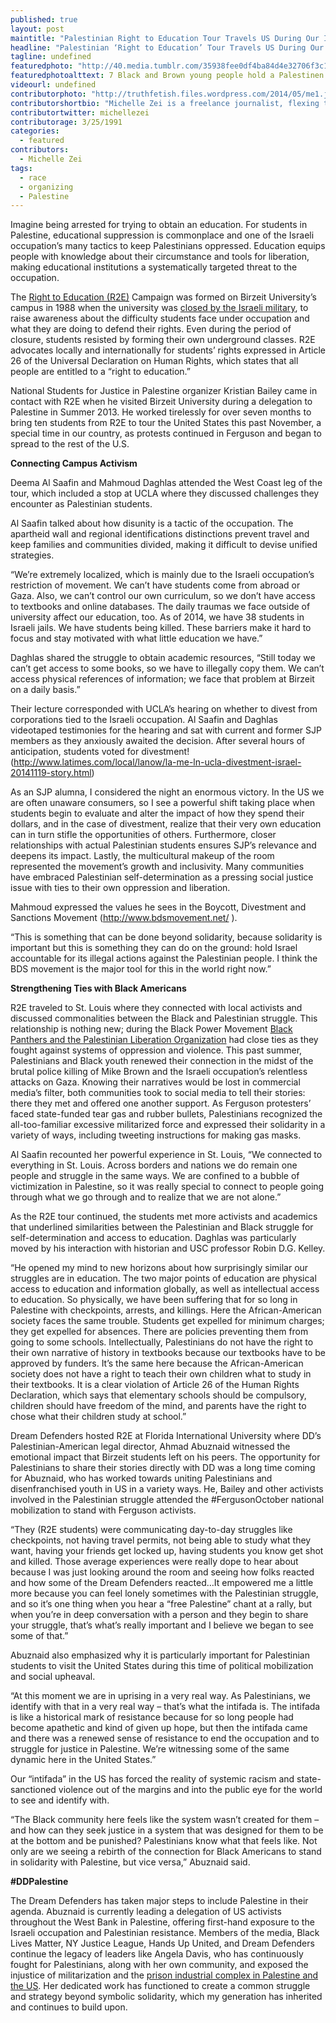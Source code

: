 ```yaml
---
published: true
layout: post
maintitle: "Palestinian Right to Education Tour Travels US During Our Intifada - {Young}ist"
headline: "Palestinian ‘Right to Education’ Tour Travels US During Our Intifada"
tagline: undefined
featuredphoto: "http://40.media.tumblr.com/35938fee0df4ba84d4e32706f3c1cba6/tumblr_njeys16TXf1rq2ndso1_1280.jpg"
featuredphotoalttext: 7 Black and Brown young people hold a Palestinen flag to kick off the 'Right to Education' tour 
videourl: undefined
contributorphoto: "http://truthfetish.files.wordpress.com/2014/05/me1.jpg"
contributorshortbio: "Michelle Zei is a freelance journalist, flexing the power of the pen."
contributortwitter: michellezei
contributorage: 3/25/1991
categories: 
  - featured
contributors: 
  - Michelle Zei
tags:
  - race
  - organizing
  - Palestine
---
```


Imagine being arrested for trying to obtain an education. For students in Palestine, educational suppression is commonplace and one of the Israeli occupation’s many tactics to keep Palestinians oppressed. Education equips people with knowledge about their circumstance and tools for liberation, making educational institutions a systematically targeted threat to the occupation.
 
The [Right to Education (R2E)](right2edu.birzeit.edu) Campaign was formed on Birzeit University’s campus in 1988 when the university was [closed by the Israeli military](http://articles.latimes.com/1987-08-14/news/mn-918_1_birzeit-university), to raise awareness about the difficulty students face under occupation and what they are doing to defend their rights. Even during the period of closure, students resisted by forming their own underground classes. R2E advocates locally and internationally for students’ rights expressed in Article 26 of the Universal Declaration on Human Rights, which states that all people are entitled to a “right to education.”
 
National Students for Justice in Palestine organizer Kristian Bailey came in contact with R2E when he visited Birzeit University during a delegation to Palestine in Summer 2013. He worked tirelessly for over seven months to bring ten students from R2E to tour the United States this past November, a special time in our country, as protests continued in Ferguson and began to spread to the rest of the U.S. 
 
**Connecting Campus Activism**
 
Deema Al Saafin and Mahmoud Daghlas attended the West Coast leg of the tour, which included a stop at UCLA where they discussed challenges they encounter as Palestinian students.
 
Al Saafin talked about how disunity is a tactic of the occupation. The apartheid wall and regional identifications distinctions prevent travel and keep families and communities divided, making it difficult to devise unified strategies.
 
“We’re extremely localized, which is mainly due to the Israeli occupation’s restriction of movement. We can’t have students come from abroad or Gaza. Also, we can’t control our own curriculum, so we don’t have access to textbooks and online databases. The daily traumas we face outside of university affect our education, too. As of 2014, we have 38 students in Israeli jails. We have students being killed. These barriers make it hard to focus and stay motivated with what little education we have.”
 
Daghlas shared the struggle to obtain academic resources, “Still today we can’t get access to some books, so we have to illegally copy them. We can’t access physical references of information; we face that problem at Birzeit on a daily basis.”
 
Their lecture corresponded with UCLA’s hearing on whether to divest from corporations tied to the Israeli occupation. Al Saafin and Daghlas videotaped testimonies for the hearing and sat with current and former SJP members as they anxiously awaited the decision. After several hours of anticipation, students voted for divestment! (http://www.latimes.com/local/lanow/la-me-ln-ucla-divestment-israel-20141119-story.html)
 
As an SJP alumna, I considered the night an enormous victory. In the US we are often unaware consumers, so I see a powerful shift taking place when students begin to evaluate and alter the impact of how they spend their dollars, and in the case of divestment, realize that their very own education can in turn stifle the opportunities of others. Furthermore, closer relationships with actual Palestinian students ensures SJP’s relevance and deepens its impact. Lastly, the multicultural makeup of the room represented the movement’s growth and inclusivity. Many communities have embraced Palestinian self-determination as a pressing social justice issue with ties to their own oppression and liberation.
 
Mahmoud expressed the values he sees in the Boycott, Divestment and Sanctions Movement (http://www.bdsmovement.net/ ).
 
“This is something that can be done beyond solidarity, because solidarity is important but this is something they can do on the ground: hold Israel accountable for its illegal actions against the Palestinian people. I think the BDS movement is the major tool for this in the world right now.”
 
**Strengthening Ties with Black Americans**
 
R2E traveled to St. Louis where they connected with local activists and discussed commonalities between the Black and Palestinian struggle. This relationship is nothing new; during the Black Power Movement [Black Panthers and the Palestinian Liberation Organization](http://hiphopandpolitics.com/2014/08/02/history-101-black-panthers-palestinians-fight-end-racist-zionism/) had close ties as they fought against systems of oppression and violence. This past summer, Palestinians and Black youth renewed their connection in the midst of the brutal police killing of Mike Brown and the Israeli occupation’s relentless attacks on Gaza. Knowing their narratives would be lost in commercial media’s filter, both communities took to social media to tell their stories: there they met and offered one another support. As Ferguson protesters’ faced state-funded tear gas and rubber bullets, Palestinians recognized the all-too-familiar excessive militarized force and expressed their solidarity in a variety of ways, including tweeting instructions for making gas masks.
 
Al Saafin recounted her powerful experience in St. Louis, “We connected to everything in St. Louis. Across borders and nations we do remain one people and struggle in the same ways. We are confined to a bubble of victimization in Palestine, so it was really special to connect to people going through what we go through and to realize that we are not alone.”
 
As the R2E tour continued, the students met more activists and academics that underlined similarities between the Palestinian and Black struggle for self-determination and access to education. Daghlas was particularly moved by his interaction with historian and USC professor Robin D.G. Kelley.
 
“He opened my mind to new horizons about how surprisingly similar our struggles are in education. The two major points of education are physical access to education and information globally, as well as intellectual access to education. So physically, we have been suffering that for so long in Palestine with checkpoints, arrests, and killings. Here the African-American society faces the same trouble. Students get expelled for minimum charges; they get expelled for absences. There are policies preventing them from going to some schools. Intellectually, Palestinians do not have the right to their own narrative of history in textbooks because our textbooks have to be approved by funders. It’s the same here because the African-American society does not have a right to teach their own children what to study in their textbooks. It is a clear violation of Article 26 of the Human Rights Declaration, which says that elementary schools should be compulsory, children should have freedom of the mind, and parents have the right to chose what their children study at school.” 
 
Dream Defenders hosted R2E at Florida International University where DD’s Palestinian-American legal director, Ahmad Abuznaid witnessed the emotional impact that Birzeit students left on his peers. The opportunity for Palestinians to share their stories directly with DD was a long time coming for Abuznaid, who has worked towards uniting Palestinians and disenfranchised youth in US in a variety ways. He, Bailey and other activists involved in the Palestinian struggle attended the #FergusonOctober national mobilization to stand with Ferguson activists.
 
“They (R2E students) were communicating day-to-day struggles like checkpoints, not having travel permits, not being able to study what they want, having your friends get locked up, having students you know get shot and killed. Those average experiences were really dope to hear about because I was just looking around the room and seeing how folks reacted and how some of the Dream Defenders reacted…It empowered me a little more because you can feel lonely sometimes with the Palestinian struggle, and so it’s one thing when you hear a “free Palestine” chant at a rally, but when you’re in deep conversation with a person and they begin to share your struggle, that’s what’s really important and I believe we began to see some of that.”
 
Abuznaid also emphasized why it is particularly important for Palestinian students to visit the United States during this time of political mobilization and social upheaval.
 
“At this moment we are in uprising in a very real way. As Palestinians, we identify with that in a very real way – that’s what the intifada is. The intifada is like a historical mark of resistance because for so long people had become apathetic and kind of given up hope, but then the intifada came and there was a renewed sense of resistance to end the occupation and to struggle for justice in Palestine. We’re witnessing some of the same dynamic here in the United States.”
 
Our “intifada” in the US has forced the reality of systemic racism and state-sanctioned violence out of the margins and into the public eye for the world to see and identify with.
 
“The Black community here feels like the system wasn’t created for them – and how can they seek justice in a system that was designed for them to be at the bottom and be punished? Palestinians know what that feels like. Not only are we seeing a rebirth of the connection for Black Americans to stand in solidarity with Palestine, but vice versa,” Abuznaid said.
 
**#DDPalestine**
 
The Dream Defenders has taken major steps to include Palestine in their agenda. Abuznaid is currently leading a delegation of US activists throughout the West Bank in Palestine, offering first-hand exposure to the Israeli occupation and Palestinian resistance. Members of the media, Black Lives Matter, NY Justice League, Hands Up United, and Dream Defenders continue the legacy of leaders like Angela Davis, who has continuously fought for Palestinians, along with her own community, and exposed the injustice of militarization and the [prison industrial complex in Palestine and the US](https://www.youtube.com/watch?v=W9KxslVHRs8). Her dedicated work has functioned to create a common struggle and strategy beyond symbolic solidarity, which my generation has inherited and continues to build upon. 

